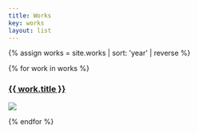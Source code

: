 ```yaml
---
title: Works
key: works
layout: list
---
```



{% assign works = site.works | sort: 'year' | reverse %}

{% for work in works %}

<section class="container py-3">
    <article>
        <h3 class="display-5 py-2"><a href="{{ work.url }}">{{ work.title }}</a></h3>
        <img src="{{ work.main_image }}" class="w-100">
    </article>
</section>

{% endfor %}
